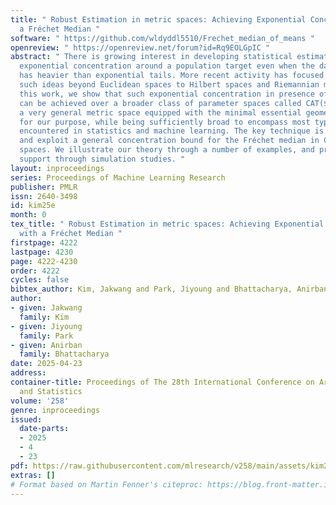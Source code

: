 ```yaml
---
title: " Robust Estimation in metric spaces: Achieving Exponential Concentration with
  a Fréchet Median "
software: " https://github.com/wldyddl5510/Frechet_median_of_means "
openreview: " https://openreview.net/forum?id=Rq9EOLGpIC "
abstract: " There is growing interest in developing statistical estimators that achieve
  exponential concentration around a population target even when the data distribution
  has heavier than exponential tails. More recent activity has focused on extending
  such ideas beyond Euclidean spaces to Hilbert spaces and Riemannian manifolds. In
  this work, we show that such exponential concentration in presence of heavy tails
  can be achieved over a broader class of parameter spaces called CAT($\\kappa$) spaces,
  a very general metric space equipped with the minimal essential geometric structure
  for our purpose, while being sufficiently broad to encompass most typical examples
  encountered in statistics and machine learning. The key technique is to develop
  and exploit a general concentration bound for the Fréchet median in CAT($\\kappa$)
  spaces. We illustrate our theory through a number of examples, and provide empirical
  support through simulation studies. "
layout: inproceedings
series: Proceedings of Machine Learning Research
publisher: PMLR
issn: 2640-3498
id: kim25e
month: 0
tex_title: " Robust Estimation in metric spaces: Achieving Exponential Concentration
  with a Fréchet Median "
firstpage: 4222
lastpage: 4230
page: 4222-4230
order: 4222
cycles: false
bibtex_author: Kim, Jakwang and Park, Jiyoung and Bhattacharya, Anirban
author:
- given: Jakwang
  family: Kim
- given: Jiyoung
  family: Park
- given: Anirban
  family: Bhattacharya
date: 2025-04-23
address:
container-title: Proceedings of The 28th International Conference on Artificial Intelligence
  and Statistics
volume: '258'
genre: inproceedings
issued:
  date-parts:
  - 2025
  - 4
  - 23
pdf: https://raw.githubusercontent.com/mlresearch/v258/main/assets/kim25e/kim25e.pdf
extras: []
# Format based on Martin Fenner's citeproc: https://blog.front-matter.io/posts/citeproc-yaml-for-bibliographies/
---
```

